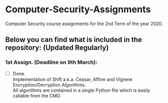 # Computer-Security-Assignments
Computer Security course assignments for the 2nd Term of the year 2020.


## Below you can find what is included in the repository: (Updated Regularly)

### 1st Assign. (Deadline on 9th March): <br>
  - [ ] Done. <br>
  Implementation of Shift a.k.a. Ceasar, Affine and Vignere Encryption/Decryption Algorithms. <br>
  All algorithms are contained in a single Python file which is easily callable from the CMD. <br>
